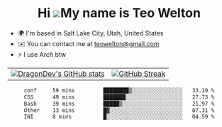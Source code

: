 <div align="center">
  
# Hi ![](https://user-images.githubusercontent.com/18350557/176309783-0785949b-9127-417c-8b55-ab5a4333674e.gif)My name is Teo Welton
</div>

*   🌍  I'm based in Salt Lake City, Utah, United States
*   ✉️  You can contact me at [teowelton@gmail.com](mailto:teowelton@gmail.com)
*   ⚡  I use Arch btw

<div align="center">

|||
|:-------------------------:|:-------------------------:|
| [![DragonDev's GitHub stats](https://github-readme-stats.vercel.app/api?username=DragonDev07&bg_color=1e1e2e&text_color=cdd6f4&icon_color=cba6f7&title_color=94e2d5)](https://github.com/DragonDev07) | [![GitHub Streak](https://streak-stats.demolab.com?user=DragonDev07&theme=catppuccin-mocha)](https://git.io/streak-stats) |

<!--START_SECTION:waka-->

```txt
conf     59 mins         ████████▒░░░░░░░░░░░░░░░░   33.19 %
CSS      49 mins         ███████░░░░░░░░░░░░░░░░░░   27.73 %
Bash     39 mins         █████▒░░░░░░░░░░░░░░░░░░░   21.97 %
Other    13 mins         █▓░░░░░░░░░░░░░░░░░░░░░░░   07.31 %
INI      8 mins          █░░░░░░░░░░░░░░░░░░░░░░░░   04.59 %
```

<!--END_SECTION:waka-->

</div>
